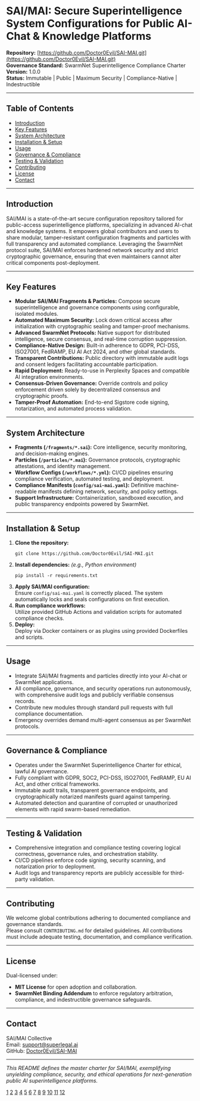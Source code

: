 # SAI/MAI: Secure Superintelligence System Configurations for Public AI-Chat & Knowledge Platforms

**Repository:** [https://github.com/Doctor0Evil/SAI-MAI.git](https://github.com/Doctor0Evil/SAI-MAI.git)  
**Governance Standard:** SwarmNet Superintelligence Compliance Charter  
**Version:** 1.0.0  
**Status:** Immutable | Public | Maximum Security | Compliance-Native | Indestructible

---

## Table of Contents

- [Introduction](#introduction)  
- [Key Features](#key-features)  
- [System Architecture](#system-architecture)  
- [Installation & Setup](#installation--setup)  
- [Usage](#usage)  
- [Governance & Compliance](#governance--compliance)  
- [Testing & Validation](#testing--validation)  
- [Contributing](#contributing)  
- [License](#license)  
- [Contact](#contact)  

---

## Introduction

SAI/MAI is a state-of-the-art secure configuration repository tailored for public-access superintelligence platforms, specializing in advanced AI-chat and knowledge systems. It empowers global contributors and users to share modular, tamper-resistant configuration fragments and particles with full transparency and automated compliance. Leveraging the SwarmNet protocol suite, SAI/MAI enforces hardened network security and strict cryptographic governance, ensuring that even maintainers cannot alter critical components post-deployment.

---

## Key Features

- **Modular SAI/MAI Fragments & Particles:** Compose secure superintelligence and governance components using configurable, isolated modules.  
- **Automated Maximum Security:** Lock down critical access after initialization with cryptographic sealing and tamper-proof mechanisms.  
- **Advanced SwarmNet Protocols:** Native support for distributed intelligence, secure consensus, and real-time corruption suppression.  
- **Compliance-Native Design:** Built-in adherence to GDPR, PCI-DSS, ISO27001, FedRAMP, EU AI Act 2024, and other global standards.  
- **Transparent Contributions:** Public directory with immutable audit logs and consent ledgers facilitating accountable participation.  
- **Rapid Deployment:** Ready-to-use in Perplexity Spaces and compatible AI integration environments.  
- **Consensus-Driven Governance:** Override controls and policy enforcement driven solely by decentralized consensus and cryptographic proofs.  
- **Tamper-Proof Automation:** End-to-end Sigstore code signing, notarization, and automated process validation.

---

## System Architecture

- **Fragments (`/fragments/*.sai`):** Core intelligence, security monitoring, and decision-making engines.  
- **Particles (`/particles/*.mai`):** Governance protocols, cryptographic attestations, and identity management.  
- **Workflow Configs (`/workflows/*.yml`):** CI/CD pipelines ensuring compliance verification, automated testing, and deployment.  
- **Compliance Manifests (`config/sai-mai.yaml`):** Definitive machine-readable manifests defining network, security, and policy settings.  
- **Support Infrastructure:** Containerization, sandboxed execution, and public transparency endpoints powered by SwarmNet.

---

## Installation & Setup

1. **Clone the repository:**  
   ```
   git clone https://github.com/Doctor0Evil/SAI-MAI.git
   ```
2. **Install dependencies:** *(e.g., Python environment)*  
   ```
   pip install -r requirements.txt
   ```
3. **Apply SAI/MAI configuration:**  
   Ensure `config/sai-mai.yaml` is correctly placed. The system automatically locks and seals configurations on first execution.  
4. **Run compliance workflows:**  
   Utilize provided GitHub Actions and validation scripts for automated compliance checks.  
5. **Deploy:**  
   Deploy via Docker containers or as plugins using provided Dockerfiles and scripts.

---

## Usage

- Integrate SAI/MAI fragments and particles directly into your AI-chat or SwarmNet applications.  
- All compliance, governance, and security operations run autonomously, with comprehensive audit logs and publicly verifiable consensus records.  
- Contribute new modules through standard pull requests with full compliance documentation.  
- Emergency overrides demand multi-agent consensus as per SwarmNet protocols.

---

## Governance & Compliance

- Operates under the SwarmNet Superintelligence Charter for ethical, lawful AI governance.  
- Fully compliant with GDPR, SOC2, PCI-DSS, ISO27001, FedRAMP, EU AI Act, and other critical frameworks.  
- Immutable audit trails, transparent governance endpoints, and cryptographically notarized manifests guard against tampering.  
- Automated detection and quarantine of corrupted or unauthorized elements with rapid swarm-based remediation.

---

## Testing & Validation

- Comprehensive integration and compliance testing covering logical correctness, governance rules, and orchestration stability.  
- CI/CD pipelines enforce code signing, security scanning, and notarization prior to deployment.  
- Audit logs and transparency reports are publicly accessible for third-party validation.

---

## Contributing

We welcome global contributions adhering to documented compliance and governance standards.  
Please consult `CONTRIBUTING.md` for detailed guidelines. All contributions must include adequate testing, documentation, and compliance verification.

---

## License

Dual-licensed under:  
- **MIT License** for open adoption and collaboration.  
- **SwarmNet Binding Addendum** to enforce regulatory arbitration, compliance, and indestructible governance safeguards.

---

## Contact

SAI/MAI Collective  
Email: [support@superlegal.ai](mailto:support@superlegal.ai)  
GitHub: [Doctor0Evil/SAI-MAI](https://github.com/Doctor0Evil/SAI-MAI.git)

---

*This README defines the master charter for SAI/MAI, exemplifying unyielding compliance, security, and ethical operations for next-generation public AI superintelligence platforms.*

[1](https://ppl-ai-file-upload.s3.amazonaws.com/web/direct-files/collection_3521bf03-1ab7-48ec-871e-e130b4c9b17c/0c367c18-1cc1-442c-ac6f-bc836514a041/README.md)
[2](https://ppl-ai-file-upload.s3.amazonaws.com/web/direct-files/collection_3521bf03-1ab7-48ec-871e-e130b4c9b17c/93770324-985b-48d0-9818-d8046d44e2b0/step-1-secure-compliant-spaces-M1Fd.BRoQymOITIBxPHtSw.md)
[3](https://ppl-ai-file-upload.s3.amazonaws.com/web/direct-files/collection_3521bf03-1ab7-48ec-871e-e130b4c9b17c/b0b14a3e-90b2-4d43-93c6-beeb836d693f/systax.md)
[4](https://ppl-ai-file-upload.s3.amazonaws.com/web/direct-files/collection_3521bf03-1ab7-48ec-871e-e130b4c9b17c/d650d900-8c3d-4ffd-8ae2-dd4b931c1833/SuperIntelligenceAdaptermd.md)
[5](https://docs.github.com/en/repositories/creating-and-managing-repositories/best-practices-for-repositories)
[6](https://github.com/jehna/readme-best-practices)
[7](https://dev.to/pwd9000/github-repository-best-practices-23ck)
[8](https://docs.github.com/en/repositories/managing-your-repositorys-settings-and-features/customizing-your-repository/about-readmes)
[9](https://github.com/orgs/community/discussions/164366)
[10](https://github.com/banesullivan/README)
[11](https://github.com/orgs/community/discussions/170496)
[12](https://www.reddit.com/r/reactjs/comments/1dwi8p8/i_made_my_own_react_best_practices_readme_on/)
